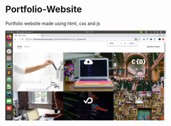 # Portfolio-Website
Portfolio website made using html, css and js

![alt text](https://github.com/dipstech11/Portfolio-Website/blob/master/screenshot/home1.png)

